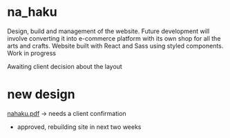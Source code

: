 # na_haku



Design, build and management of the website. 
Future development will involve converting it into e-commerce platform with its own shop for all the arts and crafts. 
Website built with React and Sass using styled components. Work in progress



Awaiting client decision about the layout


# new design

[nahaku.pdf](https://github.com/laterinthepast/na_haku/files/6908885/nahaku.pdf)
-> needs a client confirmation

- approved, rebuilding site in next two weeks 
